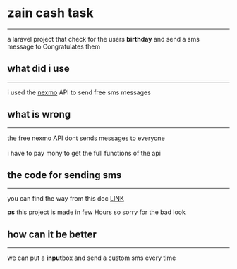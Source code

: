 # zain cash task 
***
a laravel project that check for the users **birthday** and send a sms 
<br>message to Congratulates them <br>

## what did i use 
***
i used the [nexmo](https://dashboard.nexmo.com/) API to send free sms messages <br>

## what is wrong 
*** 
the free nexmo API dont sends messages to everyone<br>  
i have to pay mony to get the full functions of the api

## the code for sending sms
***
you can find the way from this doc [LINK](https://laravel-news.com/sending-receiving-sms-laravel-nexmo)

**ps** this project is made in few Hours so sorry for the bad look

## how can it be better 
***
we can put a **input**box and send a custom sms every time 
  